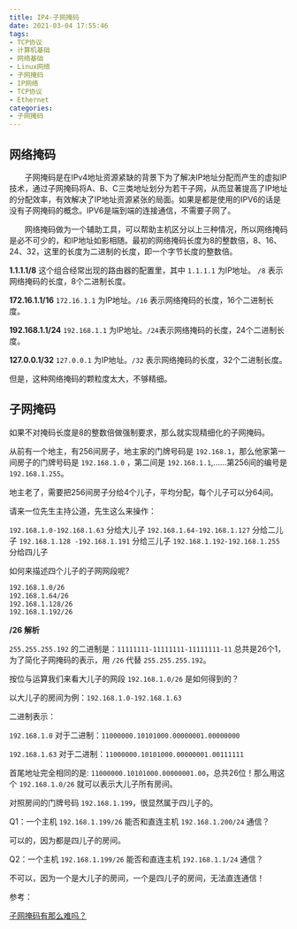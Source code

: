 ```yaml
---
title: IP4-子网掩码
date: 2021-03-04 17:55:46
tags:
- TCP协议
- 计算机基础
- 网络基础
- Linux网络
- 子网掩码
- IP网络
- TCP协议
- Ethernet
categories:
- 子网掩码
---
```


## 网络掩码

&emsp;&emsp;子网掩码是在IPv4地址资源紧缺的背景下为了解决lP地址分配而产生的虚拟lP技术，通过子网掩码将A、B、C三类地址划分为若干子网，从而显著提高了IP地址的分配效率，有效解决了IP地址资源紧张的局面。如果是都是使用的IPV6的话是没有子网掩码的概念。IPV6是端到端的连接通信，不需要子网了。

&emsp;&emsp;网络掩码做为一个辅助工具，可以帮助主机区分以上三种情况，所以网络掩码是必不可少的，和IP地址如影相随。最初的网络掩码长度为8的整数倍，8、16、24、32，这里的长度为二进制的长度，即一个字节长度的整数倍。

**1.1.1.1/8**
这个组合经常出现的路由器的配置里，其中 `1.1.1.1` 为IP地址。 `/8` 表示网络掩码的长度，8个二进制长度。

**172.16.1.1/16**
`172.16.1.1` 为IP地址。`/16` 表示网络掩码的长度，16个二进制长度。

**192.168.1.1/24**
`192.168.1.1` 为IP地址。`/24`表示网络掩码的长度，24个二进制长度。

**127.0.0.1/32**
`127.0.0.1` 为IP地址。`/32` 表示网络掩码的长度，32个二进制长度。
 
但是，这种网络掩码的颗粒度太大，不够精细。

## 子网掩码

如果不对掩码长度是8的整数倍做强制要求，那么就实现精细化的子网掩码。

从前有一个地主，有256间房子，地主家的门牌号码是 `192.168.1`，那么他家第一间房子的门牌号码是 `192.168.1.0` ，第二间是 `192.168.1.1`,......第256间的编号是 `192.168.1.255`。

地主老了，需要把256间房子分给4个儿子，平均分配，每个儿子可以分64间。

请来一位先生主持公道，先生这么来操作：

`192.168.1.0-192.168.1.63` 分给大儿子
`192.168.1.64-192.168.1.127` 分给二儿子
`192.168.1.128 -192.168.1.191` 分给三儿子
`192.168.1.192-192.168.1.255` 分给四儿子

如何来描述四个儿子的子网网段呢?

```sh
192.168.1.0/26
192.168.1.64/26
192.168.1.128/26
192.168.1.192/26
```

**/26 解析**

`255.255.255.192` 的二进制是：`11111111-11111111-11111111-11` 总共是26个1，为了简化子网掩码的表示，用 `/26` 代替 `255.255.255.192`。

按位与运算我们来看大儿子的网段 `192.168.1.0/26` 是如何得到的？

以大儿子的房间为例：`192.168.1.0-192.168.1.63`

二进制表示：

`192.168.1.0` 对于二进制：`11000000.10101000.00000001.00000000`

`192.168.1.63` 对于二进制：`11000000.10101000.00000001.00111111`

首尾地址完全相同的是: `11000000.10101000.00000001.00`，总共26位！那么用这个 `192.168.1.0/26` 就可以表示大儿子所有房间。

对照房间的门牌号码 `192.168.1.199`，很显然属于四儿子的。

Q1：一个主机 `192.168.1.199/26` 能否和直连主机 `192.168.1.200/24` 通信？

可以的，因为都是四儿子的房间。

Q2：一个主机 `192.168.1.199/26` 能否和直连主机 `192.168.1.1/24` 通信？

不可以，因为一个是大儿子的房间，一个是四儿子的房间，无法直连通信！

参考：

[子网掩码有那么难吗？](https://mp.weixin.qq.com/s/jAITB4o1nnO5M2wt0hDqjw)